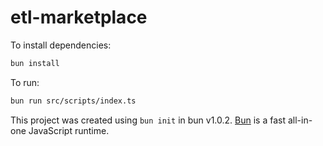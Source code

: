 # etl-marketplace

To install dependencies:

```bash
bun install
```

To run:

```bash
bun run src/scripts/index.ts
```

This project was created using `bun init` in bun v1.0.2. [Bun](https://bun.sh) is a fast all-in-one JavaScript runtime.
